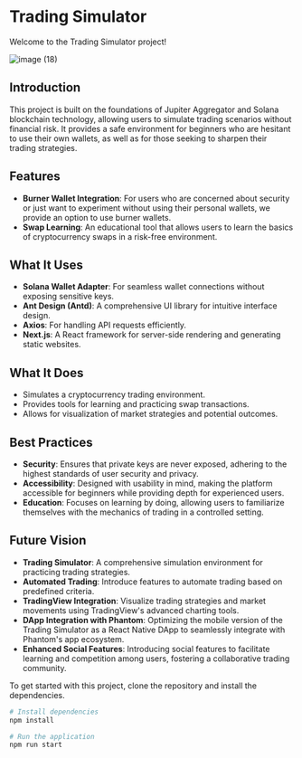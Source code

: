 # Trading Simulator

Welcome to the Trading Simulator project!

![image (18)](https://github.com/lucas-low/edge-full/assets/53358104/7ea93076-199d-4361-855e-d34e57bec29d)

## Introduction

This project is built on the foundations of Jupiter Aggregator and Solana blockchain technology, allowing users to simulate trading scenarios without financial risk. It provides a safe environment for beginners who are hesitant to use their own wallets, as well as for those seeking to sharpen their trading strategies.

## Features

-   **Burner Wallet Integration**: For users who are concerned about security or just want to experiment without using their personal wallets, we provide an option to use burner wallets.
-   **Swap Learning**: An educational tool that allows users to learn the basics of cryptocurrency swaps in a risk-free environment.

## What It Uses

-   **Solana Wallet Adapter**: For seamless wallet connections without exposing sensitive keys.
-   **Ant Design (Antd)**: A comprehensive UI library for intuitive interface design.
-   **Axios**: For handling API requests efficiently.
-   **Next.js**: A React framework for server-side rendering and generating static websites.

## What It Does

-   Simulates a cryptocurrency trading environment.
-   Provides tools for learning and practicing swap transactions.
-   Allows for visualization of market strategies and potential outcomes.

## Best Practices

-   **Security**: Ensures that private keys are never exposed, adhering to the highest standards of user security and privacy.
-   **Accessibility**: Designed with usability in mind, making the platform accessible for beginners while providing depth for experienced users.
-   **Education**: Focuses on learning by doing, allowing users to familiarize themselves with the mechanics of trading in a controlled setting.

## Future Vision

-   **Trading Simulator**: A comprehensive simulation environment for practicing trading strategies.
-   **Automated Trading**: Introduce features to automate trading based on predefined criteria.
-   **TradingView Integration**: Visualize trading strategies and market movements using TradingView's advanced charting tools.
-   **DApp Integration with Phantom**: Optimizing the mobile version of the Trading Simulator as a React Native DApp to seamlessly integrate with Phantom's app ecosystem.
-   **Enhanced Social Features**: Introducing social features to facilitate learning and competition among users, fostering a collaborative trading community.

To get started with this project, clone the repository and install the dependencies.

```bash
# Install dependencies
npm install

# Run the application
npm run start
```
